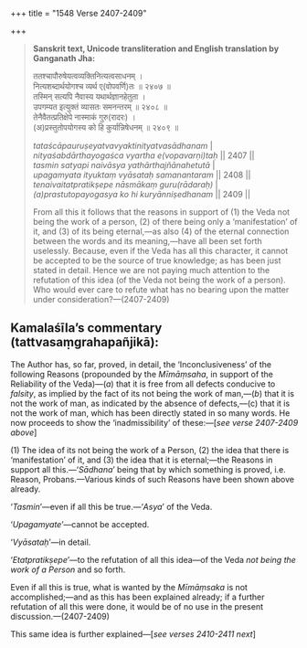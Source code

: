 +++
title = "1548 Verse 2407-2409"

+++
> **Sanskrit text, Unicode transliteration and English translation by Ganganath Jha:** 
>
> ततश्चापौरुषेयत्वव्यक्तिनित्यत्वसाधनम् ।  
> नित्यशब्दार्थयोगश्च व्यर्थ ए(वोपवर्णि)तः ॥ २४०७ ॥  
> तस्मिन् सत्यपि नैवास्य यथार्थज्ञानहेतुता ।  
> उपगम्यत इत्युक्तं व्यासतः समनन्तरम् ॥ २४०८ ॥  
> तेनैवैतत्प्रतिक्षेपे नास्माकं गुरु(रादरः) ।  
> (अ)प्रस्तुतोपयोगस्य को हि कुर्यान्निषेधनम् ॥ २४०९ ॥ 
>
> *tataścāpauruṣeyatvavyaktinityatvasādhanam* \|  
> *nityaśabdārthayogaśca vyartha e(vopavarṇi)taḥ* \|\| 2407 \|\|  
> *tasmin satyapi naivāsya yathārthajñānahetutā* \|  
> *upagamyata ityuktaṃ vyāsataḥ samanantaram* \|\| 2408 \|\|  
> *tenaivaitatpratikṣepe nāsmākaṃ guru(rādaraḥ)* \|  
> *(a)prastutopayogasya ko hi kuryānniṣedhanam* \|\| 2409 \|\| 
>
> From all this it follows that the reasons in support of (1) the Veda not being the work of a person, (2) of there being only a ‘manifestation’ of it, and (3) of its being eternal,—as also (4) of the eternal connection between the words and its meaning,—have all been set forth uselessly. Because, even if the Veda has all this character, it cannot be accepted to be the source of true knowledge; as has been just stated in detail. Hence we are not paying much attention to the refutation of this idea (of the Veda not being the work of a person). Who would ever care to refute what has no bearing upon the matter under consideration?—(2407-2409)



## Kamalaśīla’s commentary (tattvasaṃgrahapañjikā):

The Author has, so far, proved, in detail, the ‘Inconclusiveness’ of the following Reasons (propounded by the *Mīmāṃsaha*, in support of the Reliability of the Veda)—(*a*) that it is free from all defects conducive to *falsity*, as implied by the fact of its not being the work of man,—(*b*) that it is not the work of man, as indicated by the absence of defects,—(c) that it is not the work of man, which has been directly stated in so many words. He now proceeds to show the ‘inadmissibility’ of these:—[*see verse 2407-2409 above*]

\(1\) The idea of its not being the work of a Person, (2) the idea that there is ‘manifestation’ of it, and (3) the idea that it is eternal;—the Reasons in support all this.—‘*Sādhana*’ being that by which something is proved, i.e. Reason, Probans.—Various kinds of such Reasons have been shown above already.

‘*Tasmin*’—even if all this be true.—‘*Asya*’ of the Veda.

‘*Upagamyate*’—cannot be accepted.

‘*Vyāsataḥ*’—in detail.

‘*Etatpratikṣepe*’—to the refutation of all this idea—of the Veda *not being the work of a Person* and so forth.

Even if all this is true, what is wanted by the *Mīmāṃsaka* is not accomplished;—and as this has been explained already; if a further refutation of all this were done, it would be of no use in the present discussion.—(2407-2409)

This same idea is further explained—[*see verses 2410-2411 next*]


